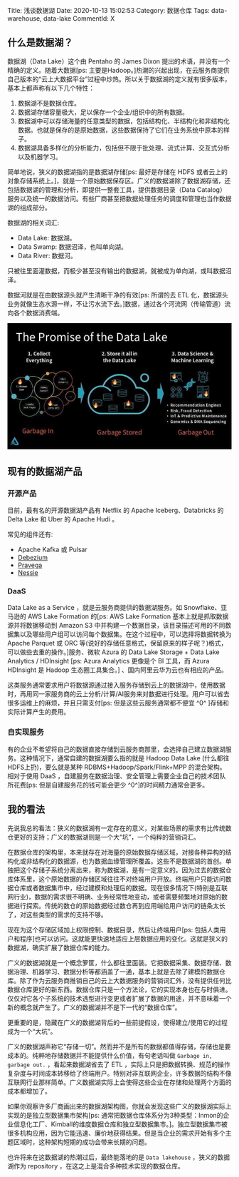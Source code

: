 Title: 浅谈数据湖
Date: 2020-10-13 15:02:53
Category: 数据仓库
Tags: data-warehouse, data-lake
CommentId: X


## 什么是数据湖？

<!-- PELICAN_END_SUMMARY -->

数据湖（Data Lake）这个由 Pentaho 的 James Dixon 提出的术语，并没有一个精确的定义。随着大数据[ps: 主要是Hadoop。]热潮的兴起出现，在云服务商提供自己版本的“云上大数据平台”过程中炒热。所以关于数据湖的定义就有很多版本，基本上都声称有以下几个特性：

1. 数据湖不是数据仓库。
2. 数据湖存储容量极大，足以保存一个企业/组织中的所有数据。
3. 数据湖中可以存储海量的任意类型的数据，包括结构化、半结构化和非结构化数据。也就是保存的是原始数据，这些数据保持了它们在业务系统中原本的样子。
4. 数据湖具备多样化的分析能力，包括但不限于批处理、流式计算、交互式分析以及机器学习。

简单地说，狭义的数据湖指的是数据湖存储[ps: 最好是存储在 HDFS 或者云上的对象存储系统上。]，就是一个原始数据保存区。广义的数据湖除了数据湖存储，还包括数据湖的管理和分析，即提供一整套工具，提供数据目录（Data Catalog）服务以及统一的数据访问。有些厂商甚至把数据处理任务的调度和管理也当作数据湖的组成部分。

数据湖的相关词汇:

- Data Lake: 数据湖。
- Data Swamp: 数据沼泽，也叫单向湖。
- Data River: 数据河。

只被往里面灌数据，而极少甚至没有输出的数据湖，就被成为单向湖，或叫数据沼泽。

数据河就是在由数据源头就产生清晰干净的有效[ps: 所谓的去 ETL 化，数据源头业务就像生态水源一样，不让污水流下去。]数据，通过各个河流网（传输管道）流向各个数据消费端。

![典型的数据湖（出自Databricks）](/images/2020/making-apache-spark-better-with-delta-lake-2-638.jpg)

## 现有的数据湖产品
### 开源产品

目前，最有名的开源数据湖产品有 Netflix 的 Apache Iceberg、Databricks 的 Delta Lake 和 Uber 的 Apache Hudi 。

常见的组件还有:

- Apache Kafka 或 Pulsar
- [Debezium](https://debezium.io/)
- [Pravega](http://www.pravega.io/)
- [Nessie](https://projectnessie.org/features/)

### DaaS

Data Lake as a Service ，就是云服务商提供的数据湖服务。如 Snowflake、亚马逊的 AWS Lake Formation 的[ps: AWS Lake Formation 基本上就是抓取数据源并将数据移动到 Amazon S3 中并构建一个数据目录，该目录描述可用的不同数据集以及哪些用户组可以访问每个数据集。在这个过程中，可以选择将数据转换为 Apache Parquet 或 ORC 等(说好的存储任意格式，保留原来的样子呢？)格式，可以做些去重的操作。]服务、微软 Azura 的 Data Lake Storage + Data Lake Analytics / HDInsight [ps: Azura Analytics 更像是个 BI 工具，而 Azura HDInsight 是 Hadoop 生态圈工具集合。] 、国内阿里云华为云也有相应的产品。

这类服务通常要求用户将数据源通过接入服务存储到云上的数据湖中，使用数据时，再用同一家服务商的云上分析/计算/AI服务来对数据进行处理。用户可以省去很多运维上的麻烦，并且只需支付[ps: 但是这些云服务通常都不便宜 ^0^ ]存储和实际计算产生的费用。

### 自实现服务

有的企业不希望将自己的数据直接存储到云服务商那里，会选择自己建立数据湖服务。这种情况下，通常自建的数据湖要么指的就是 Hadoop Data Lake (什么都往HDFS上扔)，要么就是某种 RDBMS+Hadoop/Spark/Flink+MPP 的混合架构。相对于使用 DaaS ，自建服务在数据治理、安全管理上需要企业自己的技术团队所花费[ps: 但是自建服务花的钱可能会更少 ^0^]的时间精力通常会更多。


## 我的看法

先说我总的看法：狭义的数据湖有一定存在的意义，对某些场景的需求有比传统数仓更好的支持；广义的数据湖则是一个大“坑”，一个纯粹的营销词汇。

在数据仓库的架构里，本来就存在对海量的原始数据存储区域，对接各种异构的结构化或非结构化的数据源，也为数据血缘管理所覆盖。这些不是数据湖的首创。单独把这个存储子系统分离出来，称为数据湖，是有一定意义的。因为过去的数据仓库体系里，这个原始数据的存储区域往往不对终端用户开放。终端用户只能访问数据仓库或者数据集市中，经过建模和处理后的数据。现在很多情况下(特别是互联网行业)，数据的需求很不明确、业务经常性地变动，或者需要频繁地对原始的数据进行探索。传统的数仓的原始数据经过数仓再到应用端给用户访问的链条太长了，对这些类型的需求的支持不够。

现在为这个存储区域加上权限控制、数据目录，然后让终端用户[ps: 包括人类用户和程序]也可以访问。这就能更快速地适应上层数据应用的变化。这就是狭义的数据湖，确实扩展了数据仓库的能力。

广义的数据湖就是一个概念箩筐，什么都往里面装。它把数据采集、数据存储、数据治理、机器学习、数据分析等都涵盖了一通，基本上就是去除了建模的数据仓库。除了作为云服务商推销自己的云上大数据服务的营销词汇外，没有提供任何比数据仓库更好的新东西。数据仓库只是一个方法论，它的实现本身也在与时俱进。仅仅对它各个子系统的技术选型进行变更或者扩展了数据的用途，并不意味着一个新的概念就产生了。广义的数据湖并不是下一代的“数据仓库”。

更重要的是，隐藏在广义的数据湖背后的一些前提假设，使得建立/使用它的过程成为一个“大坑”。

广义的数据湖声称它“存储一切”。然而并不是所有的数据都值得存储，存储也是要成本的。纯粹地存储数据并不能提供什么价值，有句老话叫做 `Garbage in, garbage out.` ，看起来数据湖省去了 ETL ，实际上只是把数据转换、规范的操作复杂度与时间成本转移给了终端用户。特别对非互联网企业，许多数据的结构不像互联网行业那样简单。广义数据湖实际上会使得这些企业在存储和处理两个方面的成本都增加了。

如果你观察许多厂商画出来的数据湖架构图，你就会发现这些广义的数据湖实际上实现的是独立型数据集市架构[ps: 通常把数据仓库体系分为3种类型：Inmon的企业信息化工厂、Kimball的维度数据仓库和独立型数据集市。]。独立型数据集市被很多机构应用，因为它能迅速、廉价地获得结果。但是当企业的需求开始有多个主题区域时，这种架构短期的成功会带来长期的问题。

也许将来在这数据湖的热潮过后，最终能落地的是 `Data lakehouse` ，狭义的数据湖作为 repository ，在这之上是混合多种技术实现的数据仓库。
